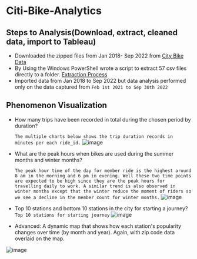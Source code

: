 # Citi-Bike-Analytics

## Steps to Analysis(Download, extract, cleaned data, import to Tableau)
* Downloaded the zipped files from Jan 2018- Sep 2022 from [City Bike Data](https://ride.citibikenyc.com/system-data)
* By Using the Windows PowerShell wrote a script to extract 57 csv files directly to a folder. [Extraction Process](https://stackoverflow.com/questions/28448202/i-want-to-extract-all-zip-files-in-a-given-directory-in-temp-using-powershell)
* Imported data from Jan 2018 to Sep 2022 but data analysis performed only on the data captured from `Feb 1st 2021 to Sep 30th 2022`

## Phenomenon Visualization
* How many trips have been recorded in total during the chosen period by duration?
  
  `The multiple charts below shows the trip duration records in minutes per each ride_id.` 
  ![image](https://user-images.githubusercontent.com/107435952/200425380-23f2559f-feaa-4702-9153-7bafc6476f5b.png)


* What are the peak hours when bikes are used during the summer months and winter months?
  
  `The peak hour time of the day for member ride is the highest around 8 am in the morning and 6 pm in evening. Well these two time points are expected to be high since they are the peak hours for travelling daily to work. A similar trend is also observed in winter months except that the winter reduce the moment of riders so we see a decline in the member count for winter months.`
  ![image](https://user-images.githubusercontent.com/107435952/200427680-ac063705-1f9e-40be-8835-5fcc32df0721.png)

* Top 10 stations and bottom 10 stations in the city for starting a journey?
`Top 10 stations for starting journey`
![image](https://user-images.githubusercontent.com/107435952/200428077-06418647-32a7-44a3-bc12-8bf8a0fa3c3d.png)

* Advanced: A dynamic map that shows how each station's popularity changes over time (by month and year). Again, with zip code data overlaid on the map.

![image](https://user-images.githubusercontent.com/107435952/200428532-1082539f-9e79-4e65-a881-8c0ef28a8f6b.png)
